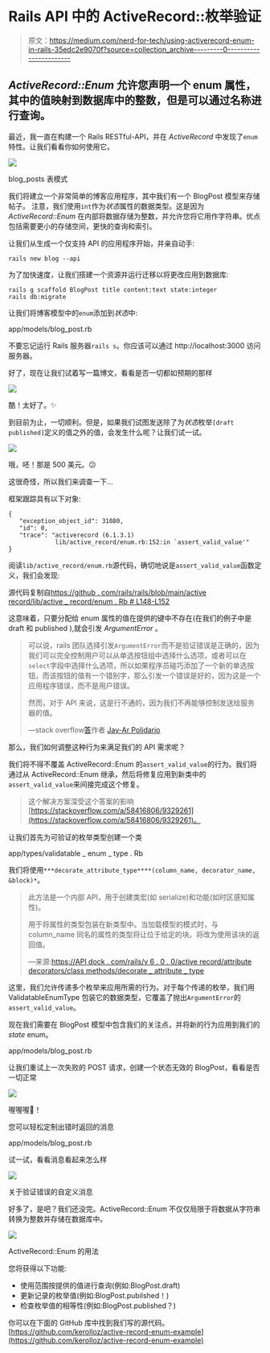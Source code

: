 # Rails API 中的 ActiveRecord::枚举验证

> 原文：<https://medium.com/nerd-for-tech/using-activerecord-enum-in-rails-35edc2e9070f?source=collection_archive---------0----------------------->

## *ActiveRecord::Enum* 允许您声明一个 **enum** 属性，其中的值映射到数据库中的整数，但是可以通过名称进行查询。

最近，我一直在构建一个 Rails RESTful-API，并在 *ActiveRecord* 中发现了`enum`特性。让我们看看你如何使用它。

![](img/0ca45c5194a43747c47cceb2d075e472.png)

blog_posts 表模式

我们将建立一个非常简单的博客应用程序，其中我们有一个 BlogPost 模型来存储帖子。
注意，我们使用`int`作为*状态*属性的数据类型。这是因为 *ActiveRecord::Enum* 在内部将数据存储为整数，并允许您将它用作字符串。优点包括需要更小的存储空间，更快的查询和索引。

让我们从生成一个仅支持 API 的应用程序开始，并亲自动手:

```
rails new blog --api
```

为了加快速度，让我们搭建一个资源并运行迁移以将更改应用到数据库:

```
rails g scaffold BlogPost title content:text state:integer
rails db:migrate
```

让我们将博客模型中的`enum`添加到*状态*中:

app/models/blog_post.rb

不要忘记运行 Rails 服务器`rails s`。你应该可以通过 http://localhost:3000 访问服务器。

好了，现在让我们试着写一篇博文，看看是否一切都如预期的那样

![](img/9dfa0dc8850b8069082246bffdc7d6aa.png)

酷！太好了。✨

到目前为止，一切顺利。但是，如果我们试图发送除了为*状态*枚举`[draft published]`定义的值之外的值，会发生什么呢？让我们试一试。

![](img/86808ca71cf4f442084531b99972bbc0.png)

哦，呸！那是 500 美元。😕

这很奇怪，所以我们来调查一下…

框架跟踪具有以下对象:

```
{
   "exception_object_id": 31080,
   "id": 0,
   "trace": "activerecord (6.1.3.1) 
             lib/active_record/enum.rb:152:in `assert_valid_value'"
}
```

阅读`lib/active_record/enum.rb`源代码，确切地说是`assert_valid_value`函数定义，我们会发现:

源代码复制自[https://github . com/rails/rails/blob/main/active record/lib/active _ record/enum . Rb # L148-L152](https://github.com/rails/rails/blob/main/activerecord/lib/active_record/enum.rb#L148-L152)

这意味着，只要分配给 enum 属性的值在提供的键中不存在(在我们的例子中是 draft 和 published ),就会引发 *ArgumentError* 。

> 可以说，rails 团队选择引发`ArgumentError`而不是验证错误是正确的，因为我们可以完全控制用户可以从单选按钮组中选择什么选项，或者可以在`select`字段中选择什么选项，所以如果程序员碰巧添加了一个新的单选按钮，而该按钮的值有一个错别字，那么引发一个错误是好的，因为这是一个应用程序错误，而不是用户错误。
> 
> 然而，对于 API 来说，这是行不通的，因为我们不再能够控制发送给服务器的值。
> 
> —stack overflow[答](https://stackoverflow.com/a/37184383/9329261)作者 [Jay-Ar Polidario](https://stackoverflow.com/users/3073313/jay-ar-polidario)

那么，我们如何调整这种行为来满足我们的 API 需求呢？

我们将不得不覆盖 ActiveRecord::Enum 的`assert_valid_value`的行为。我们将通过从 ActiveRecord::Enum 继承，然后将修复应用到新类中的`assert_valid_value`来间接完成这个修复。

> 这个解决方案深受这个答案的影响[https://stackoverflow.com/a/58416806/9329261](https://stackoverflow.com/a/58416806/9329261)。

让我们首先为可验证的枚举类型创建一个类

app/types/validatable _ enum _ type . Rb

我们将使用`***decorate_attribute_type****(column_name, decorator_name, &block)*`。

> 此方法是一个内部 API，用于创建类宏(如 serialize)和功能(如时区感知属性)。
> 
> 用于将属性的类型包装在新类型中。当加载模型的模式时，与 column_name 同名的属性的类型将让位于给定的块。将改为使用该块的返回值。
> 
> —来源:[https://API dock . com/rails/v 6 . 0 . 0/active record/attribute decorators/class methods/decorate _ attribute _ type](https://apidock.com/rails/v6.0.0/ActiveRecord/AttributeDecorators/ClassMethods/decorate_attribute_type)

这里，我们允许传递多个枚举来应用所需的行为。对于每个传递的枚举，我们用 ValidatableEnumType 包装它的数据类型，它覆盖了抛出`ArgumentError`的`assert_valid_value`。

现在我们需要在 BlogPost 模型中包含我们的关注点，并将新的行为应用到我们的 *state* enum。

app/models/blog_post.rb

让我们重试上一次失败的 POST 请求，创建一个状态无效的 BlogPost，看看是否一切正常

![](img/0585bf0f8b8b7dd658346ecff5261ceb.png)

喔喔喔🎉！

您可以轻松定制出错时返回的消息

app/models/blog_post.rb

试一试，看看消息看起来怎么样

![](img/52d1f5b89e1914036c005bf49c433758.png)

关于验证错误的自定义消息

好多了，是吧？我们还没完。ActiveRecord::Enum 不仅仅局限于将数据从字符串转换为整数并存储在数据库中。

![](img/64f8dccd593f8c2c77492de9effa464e.png)

ActiveRecord::Enum 的用法

您将获得以下功能:

*   使用范围按提供的值进行查询(例如:BlogPost.draft)
*   更新记录的枚举值(例如:BlogPost.pubilshed！)
*   检查枚举值的相等性(例如:BlogPost.published？)

你可以在下面的 GitHub 库中找到我们写的源代码。[https://github.com/kerolloz/active-record-enum-example](https://github.com/kerolloz/active-record-enum-example)